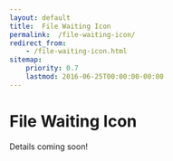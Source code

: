 ```yaml
---
layout: default
title:  File Waiting Icon
permalink:  /file-waiting-icon/
redirect_from: 
    - /file-waiting-icon.html
sitemap: 
    priority: 0.7
    lastmod: 2016-06-25T00:00:00-00:00
---
```


# <i class="fa fa-circle"></i> File Waiting Icon
Details coming soon!
